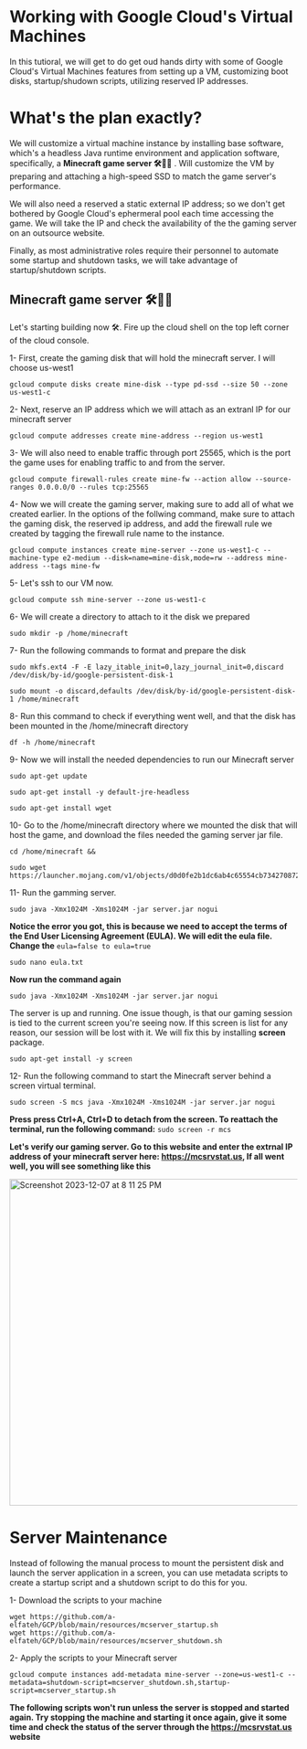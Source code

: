 # Working with Google Cloud's Virtual Machines
In this tutioral, we will get to do get oud hands dirty with some of Google Cloud's Virtual Machines features from setting up a VM, customizing boot disks, startup/shudown scripts, utilizing reserved IP addresses.
# What's the plan exactly?
We will customize a virtual machine instance by installing base software, which's a headless Java runtime environment and application software, specifically, a **Minecraft game server 🛠️🧱💎** . Will customize the VM by preparing and attaching a high-speed SSD to match the game server's performance. 

We will also need a reserved a static external IP address; so we don't get bothered by Google Cloud's ephermeral pool each time accessing the game. We will take the IP and check the availability of the the gaming server on an outsource website.

Finally, as most administrative roles require their personnel to automate some startup and shutdown tasks, we will take advantage of startup/shutdown scripts.


## Minecraft game server 🛠️🧱💎
Let's starting building now 🛠️. Fire up the cloud shell on the top left corner of the cloud console.

1- First, create the gaming disk that will hold the minecraft server. I will choose us-west1
```
gcloud compute disks create mine-disk --type pd-ssd --size 50 --zone us-west1-c
```

2- Next, reserve an IP address which we will attach as an extranl IP for our minecraft server
```
gcloud compute addresses create mine-address --region us-west1
```

3- We will also need to enable traffic through port 25565, which is the port the game uses for enabling traffic to and from the server.
```
gcloud compute firewall-rules create mine-fw --action allow --source-ranges 0.0.0.0/0 --rules tcp:25565
```

4- Now we will create the gaming server, making sure to add all of what we created earlier. In the options of the follwing command, make sure to attach the gaming disk, the reserved ip address, and add the firewall rule we created by tagging the firewall rule name to the instance.
```
gcloud compute instances create mine-server --zone us-west1-c --machine-type e2-medium --disk=name=mine-disk,mode=rw --address mine-address --tags mine-fw
```

5- Let's ssh to our VM now.
```
gcloud compute ssh mine-server --zone us-west1-c
```

6- We will create a directory to attach to it the disk we prepared
```
sudo mkdir -p /home/minecraft
```

7- Run the following commands to format and prepare the disk
```
sudo mkfs.ext4 -F -E lazy_itable_init=0,lazy_journal_init=0,discard /dev/disk/by-id/google-persistent-disk-1
```

```
sudo mount -o discard,defaults /dev/disk/by-id/google-persistent-disk-1 /home/minecraft
```

8- Run this command to check if everything went well, and that the disk has been mounted in the /home/minecraft directory
```
df -h /home/minecraft
```

9- Now we will install the needed dependencies to run our Minecraft server
```
sudo apt-get update
```

```
sudo apt-get install -y default-jre-headless
```

```
sudo apt-get install wget
```

10- Go to the /home/minecraft directory where we mounted the disk that will host the game, and download the files needed the gaming server jar file.

```
cd /home/minecraft && 
```

```
sudo wget https://launcher.mojang.com/v1/objects/d0d0fe2b1dc6ab4c65554cb734270872b72dadd6/server.jar
```

11- Run the gamming server.
```
sudo java -Xmx1024M -Xms1024M -jar server.jar nogui
```

**Notice the error you got, this is because we need to accept the terms of the End User Licensing Agreement (EULA). We will edit the eula file. Change the** ```eula=false to eula=true```

```
sudo nano eula.txt
```

**Now run the command again**

```
sudo java -Xmx1024M -Xms1024M -jar server.jar nogui
```

The server is up and running. One issue though, is that our gaming session is tied to the current screen you're seeing now. If this screen is list for any reason, our session will be lost with it. We will fix this by installing  **screen** package.

```
sudo apt-get install -y screen
```

12- Run the following command to start the Minecraft server behind a screen virtual terminal.
```
sudo screen -S mcs java -Xmx1024M -Xms1024M -jar server.jar nogui
```

**Press press Ctrl+A, Ctrl+D to detach from the screen. To reattach the terminal, run the following command:** ```sudo screen -r mcs```

**Let's verify our gaming server. Go to this website and enter the extrnal IP address of your minecraft server here: https://mcsrvstat.us, If all went well, you will see something like this**

<img width="572" alt="Screenshot 2023-12-07 at 8 11 25 PM" src="https://github.com/a-elfateh/GCP/assets/61758821/e1892bb0-47ef-4fa1-b543-9d57f4673bbf">


# Server Maintenance
Instead of following the manual process to mount the persistent disk and launch the server application in a screen, you can use metadata scripts to create a startup script and a shutdown script to do this for you.

1- Download the scripts to your machine
```
wget https://github.com/a-elfateh/GCP/blob/main/resources/mcserver_startup.sh
wget https://github.com/a-elfateh/GCP/blob/main/resources/mcserver_shutdown.sh
```

2- Apply the scripts to your Minecraft server 

```
gcloud compute instances add-metadata mine-server --zone=us-west1-c --metadata=shutdown-script=mcserver_shutdown.sh,startup-script=mcserver_startup.sh
```

**The following scripts won't run unless the server is stopped and started again. Try stopping the machine and starting it once again, give it some time and check the status of the server through the https://mcsrvstat.us website**
